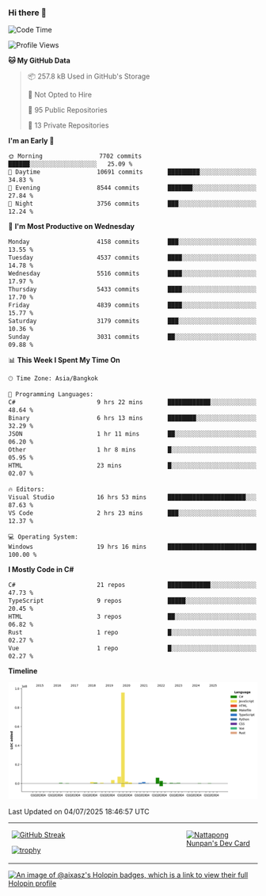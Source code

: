 ### Hi there 👋

<!--START_SECTION:waka-->
![Code Time](http://img.shields.io/badge/Code%20Time-2%2C395%20hrs%2030%20mins-blue)

![Profile Views](http://img.shields.io/badge/Profile%20Views-0-blue)

**🐱 My GitHub Data** 

> 📦 257.8 kB Used in GitHub's Storage 
 > 
> 🚫 Not Opted to Hire
 > 
> 📜 95 Public Repositories 
 > 
> 🔑 13 Private Repositories 
 > 
**I'm an Early 🐤** 

```text
🌞 Morning                7702 commits        ██████░░░░░░░░░░░░░░░░░░░   25.09 % 
🌆 Daytime                10691 commits       █████████░░░░░░░░░░░░░░░░   34.83 % 
🌃 Evening                8544 commits        ███████░░░░░░░░░░░░░░░░░░   27.84 % 
🌙 Night                  3756 commits        ███░░░░░░░░░░░░░░░░░░░░░░   12.24 % 
```
📅 **I'm Most Productive on Wednesday** 

```text
Monday                   4158 commits        ███░░░░░░░░░░░░░░░░░░░░░░   13.55 % 
Tuesday                  4537 commits        ████░░░░░░░░░░░░░░░░░░░░░   14.78 % 
Wednesday                5516 commits        ████░░░░░░░░░░░░░░░░░░░░░   17.97 % 
Thursday                 5433 commits        ████░░░░░░░░░░░░░░░░░░░░░   17.70 % 
Friday                   4839 commits        ████░░░░░░░░░░░░░░░░░░░░░   15.77 % 
Saturday                 3179 commits        ███░░░░░░░░░░░░░░░░░░░░░░   10.36 % 
Sunday                   3031 commits        ██░░░░░░░░░░░░░░░░░░░░░░░   09.88 % 
```


📊 **This Week I Spent My Time On** 

```text
🕑︎ Time Zone: Asia/Bangkok

💬 Programming Languages: 
C#                       9 hrs 22 mins       ████████████░░░░░░░░░░░░░   48.64 % 
Binary                   6 hrs 13 mins       ████████░░░░░░░░░░░░░░░░░   32.29 % 
JSON                     1 hr 11 mins        ██░░░░░░░░░░░░░░░░░░░░░░░   06.20 % 
Other                    1 hr 8 mins         █░░░░░░░░░░░░░░░░░░░░░░░░   05.95 % 
HTML                     23 mins             █░░░░░░░░░░░░░░░░░░░░░░░░   02.07 % 

🔥 Editors: 
Visual Studio            16 hrs 53 mins      ██████████████████████░░░   87.63 % 
VS Code                  2 hrs 23 mins       ███░░░░░░░░░░░░░░░░░░░░░░   12.37 % 

💻 Operating System: 
Windows                  19 hrs 16 mins      █████████████████████████   100.00 % 
```

**I Mostly Code in C#** 

```text
C#                       21 repos            ████████████░░░░░░░░░░░░░   47.73 % 
TypeScript               9 repos             █████░░░░░░░░░░░░░░░░░░░░   20.45 % 
HTML                     3 repos             ██░░░░░░░░░░░░░░░░░░░░░░░   06.82 % 
Rust                     1 repo              █░░░░░░░░░░░░░░░░░░░░░░░░   02.27 % 
Vue                      1 repo              █░░░░░░░░░░░░░░░░░░░░░░░░   02.27 % 
```



**Timeline**

![Lines of Code chart](https://raw.githubusercontent.com/aixasz/aixasz/main/assets/bar_graph.png)


 Last Updated on 04/07/2025 18:46:57 UTC
<!--END_SECTION:waka-->

<table>
<tr>
<td width="70%" valign="top">
 
 [![GitHub Streak](http://github-readme-streak-stats.herokuapp.com?user=aixasz&theme=github-dark&hide_border=true&date_format=%5BY%20%5DM%20j)](https://git.io/streak-stats)

 [![trophy](https://github-profile-trophy.vercel.app/?username=aixasz&theme=onedark)](https://github.com/ryo-ma/github-profile-trophy)
 </td>
<td width="30%" valign="top">
 
<a href="https://app.daily.dev/aixasz"><img src="https://api.daily.dev/devcards/403207936e6547c9a85ea449e9f3abe8.png?r=re8" alt="Nattapong Nunpan's Dev Card"/></a>

 </td>
</tr>
</table>

[![An image of @aixasz's Holopin badges, which is a link to view their full Holopin profile](https://holopin.me/aixasz)](https://holopin.io/@aixasz)
 

